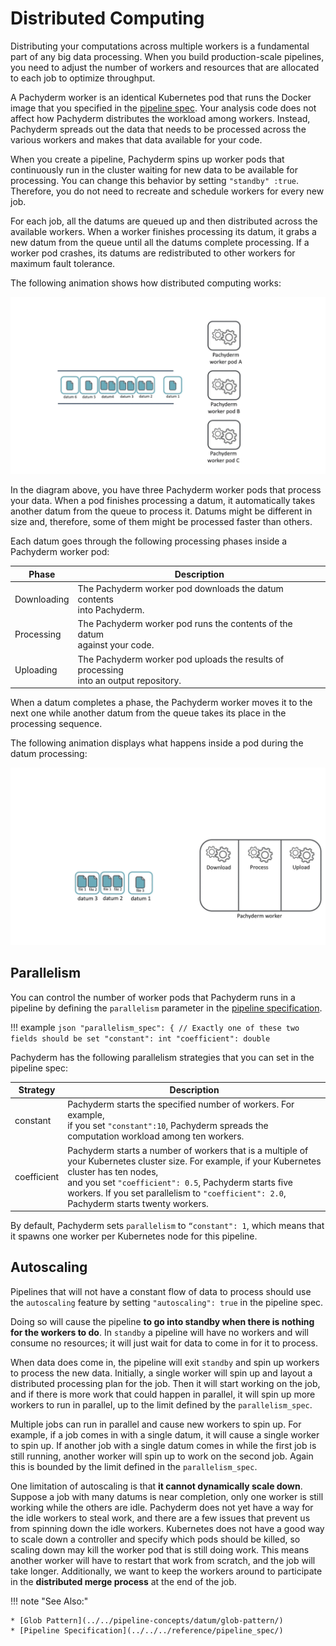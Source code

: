 # Distributed Computing

Distributing your computations across multiple workers
is a fundamental part of any big data processing.
When you build production-scale pipelines, you need
to adjust the number of workers and resources that are
allocated to each job to optimize throughput.

A Pachyderm worker is an identical Kubernetes pod that runs
the Docker image that you specified in the
[pipeline spec](../../../reference/pipeline_spec/). Your analysis code
does not affect how Pachyderm distributes the workload among workers.
Instead, Pachyderm spreads out the data that needs to be processed
across the various workers and makes that data available for your code.

When you create a pipeline, Pachyderm spins up worker pods that
continuously run in the cluster waiting for new data to be available
for processing. You can change this behavior by setting `"standby" :true`.
Therefore, you do not need to recreate and
schedule workers for every new job.

For each job, all the datums are queued up and then distributed
across the available workers. When a worker finishes processing
its datum, it grabs a new datum from the queue until all the datums
complete processing. If a worker pod crashes, its datums are
redistributed to other workers for maximum fault tolerance.

The following animation shows how distributed computing works:

![Distributed computing basics](../../assets/images/distributed_computing101.gif)

In the diagram above, you have three Pachyderm worker pods that
process your data. When a pod finishes processing a datum,
it automatically takes another datum from the queue to process it.
Datums might be different in size and, therefore, some of them might be
processed faster than others.

Each datum goes through the following processing phases inside a Pachyderm
worker pod:

| Phase       | Description |
| ----------- | ----------- |
| Downloading | The Pachyderm worker pod downloads the datum contents <br>into Pachyderm. |
| Processing  | The Pachyderm worker pod runs the contents of the datum <br>against your code. |
| Uploading   | The Pachyderm worker pod uploads the results of processing <br>into an output repository. |

When a datum completes a phase, the Pachyderm worker moves it to the next
one while another datum from the queue takes its place in the
processing sequence.

The following animation displays what happens inside a pod during
the datum processing:

![Distributed processing internals](../../assets/images/distributed_computing102.gif)

<!--TBA: the chunk_size property explanation article. Probably in a separate
How-to, but need to add a link to it here-->

## Parallelism

You can control the number of worker pods that Pachyderm runs in a
pipeline by defining the `parallelism` parameter in the
[pipeline specification](../../../reference/pipeline_spec/).

!!! example
    ```json
    "parallelism_spec": {
       // Exactly one of these two fields should be set
       "constant": int
       "coefficient": double
    ```

Pachyderm has the following parallelism strategies that you
can set in the pipeline spec:

| Strategy    | Description        |
| ----------- | ------------------ |
| constant    | Pachyderm starts the specified number of workers. For example, <br> if you set `"constant":10`, Pachyderm spreads the computation workload among ten workers. |
| coefficient | Pachyderm starts a number of workers that is a multiple of <br> your Kubernetes cluster size. For example, if your Kubernetes cluster has ten nodes, <br> and you set `"coefficient": 0.5`, Pachyderm starts five workers. If you set parallelism to `"coefficient": 2.0`, Pachyderm starts twenty workers. |

By default, Pachyderm sets `parallelism` to `“constant": 1`, which means
that it spawns one worker per Kubernetes node for this pipeline.

## Autoscaling 

Pipelines that will not have a constant flow of data to process should use the `autoscaling` feature by setting `"autoscaling": true` in the pipeline spec. 

Doing so will cause the pipeline **to go into standby when there is nothing for the workers to do**. In `standby` a pipeline will have no workers and will consume no resources; it will just wait for data to come in for it to process.

When data does come in, the pipeline will exit `standby` and spin up workers to process the new data. Initially, a single worker will spin up and layout a distributed processing plan for the job. Then it will start working on the job, and if there is more work that could happen in parallel, it will spin up more workers to run in parallel, up to the limit defined by the `parallelism_spec`.

Multiple jobs can run in parallel and cause new workers to spin up. For example, if a job comes in with a single datum, it will cause a single worker to spin up. If another job with a single datum comes in while the first job is still running, another worker will spin up to work on the second job. Again this is bounded by the limit defined in the `parallelism_spec`.

One limitation of autoscaling is that **it cannot dynamically scale down**. Suppose a job with many datums is near completion, only one worker is still working while the others are idle. Pachyderm does not yet have a way for the idle workers to steal work, and there are a few issues that prevent us from spinning down the idle workers. Kubernetes does not have a good way to scale down a controller and specify which pods should be killed, so scaling down may kill the worker pod that is still doing work. This means another worker will have to restart that work from scratch, and the job will take longer. Additionally, we want to keep the workers around to participate in the **distributed merge process** at the end of the job.


!!! note "See Also:"

    * [Glob Pattern](../../pipeline-concepts/datum/glob-pattern/)
    * [Pipeline Specification](../../../reference/pipeline_spec/)